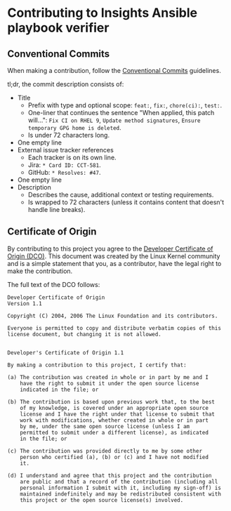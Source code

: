 # Contributing to Insights Ansible playbook verifier

## Conventional Commits

When making a contribution, follow the [Conventional Commits](https://www.conventionalcommits.org) guidelines.

tl;dr, the commit description consists of:

- Title
  - Prefix with type and optional scope: `feat:`, `fix:`, `chore(ci):`, `test:`.
  - One-liner that continues the sentence "When applied, this patch will...": `Fix CI on RHEL 9`, `Update method signatures`, `Ensure temporary GPG home is deleted`.
  - Is under 72 characters long.
- One empty line
- External issue tracker references
  - Each tracker is on its own line.
  - Jira: `* Card ID: CCT-581`.
  - GitHub: `* Resolves: #47`.
- One empty line
- Description
    - Describes the cause, additional context or testing requirements.
    - Is wrapped to 72 characters (unless it contains content that doesn't handle line breaks).


## Certificate of Origin

By contributing to this project you agree to the [Developer Certificate of Origin (DCO)](https://developercertificate.org/). This document was created by the Linux Kernel community and is a simple statement that you, as a contributor, have the legal right to make the contribution.

The full text of the DCO follows:

```
Developer Certificate of Origin
Version 1.1

Copyright (C) 2004, 2006 The Linux Foundation and its contributors.

Everyone is permitted to copy and distribute verbatim copies of this
license document, but changing it is not allowed.


Developer's Certificate of Origin 1.1

By making a contribution to this project, I certify that:

(a) The contribution was created in whole or in part by me and I
    have the right to submit it under the open source license
    indicated in the file; or

(b) The contribution is based upon previous work that, to the best
    of my knowledge, is covered under an appropriate open source
    license and I have the right under that license to submit that
    work with modifications, whether created in whole or in part
    by me, under the same open source license (unless I am
    permitted to submit under a different license), as indicated
    in the file; or

(c) The contribution was provided directly to me by some other
    person who certified (a), (b) or (c) and I have not modified
    it.

(d) I understand and agree that this project and the contribution
    are public and that a record of the contribution (including all
    personal information I submit with it, including my sign-off) is
    maintained indefinitely and may be redistributed consistent with
    this project or the open source license(s) involved.
```

